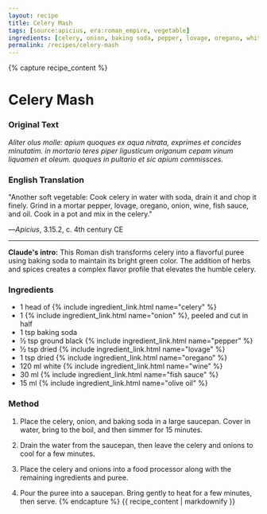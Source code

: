```yaml
---
layout: recipe
title: Celery Mash
tags: [source:apicius, era:roman_empire, vegetable]
ingredients: [celery, onion, baking soda, pepper, lovage, oregano, white wine, fish sauce, olive oil]
permalink: /recipes/celery-mash
---
```


{% capture recipe_content %}
# Celery Mash

### Original Text
*Aliter olus molle: apium quoques ex aqua nitrata, exprimes et concides minutatim. in mortario teres piper ligusticum origanum cepam vinum liquamen et oleum. quoques in pultario et sic apium commissces.*

### English Translation
"Another soft vegetable: Cook celery in water with soda, drain it and chop it finely. Grind in a mortar pepper, lovage, oregano, onion, wine, fish sauce, and oil. Cook in a pot and mix in the celery."

—*Apicius*, 3.15.2, c. 4th century CE

___

**Claude's intro:** This Roman dish transforms celery into a flavorful puree using baking soda to maintain its bright green color. The addition of herbs and spices creates a complex flavor profile that elevates the humble celery.

### Ingredients
- 1 head of {% include ingredient_link.html name="celery" %}  
- 1 {% include ingredient_link.html name="onion" %}, peeled and cut in half  
- 1 tsp baking soda  
- ½ tsp ground black {% include ingredient_link.html name="pepper" %}  
- ½ tsp dried {% include ingredient_link.html name="lovage" %}  
- 1 tsp dried {% include ingredient_link.html name="oregano" %}  
- 120 ml white {% include ingredient_link.html name="wine" %}  
- 30 ml {% include ingredient_link.html name="fish sauce" %}  
- 15 ml {% include ingredient_link.html name="olive oil" %}

### Method
1. Place the celery, onion, and baking soda in a large saucepan. Cover in water, bring to the boil, and then simmer for 15 minutes.

2. Drain the water from the saucepan, then leave the celery and onions to cool for a few minutes.

3. Place the celery and onions into a food processor along with the remaining ingredients and puree.

4. Pour the puree into a saucepan. Bring gently to heat for a few minutes, then serve.
{% endcapture %}
{{ recipe_content | markdownify }}